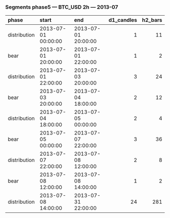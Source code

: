### Segments phase5 — BTC_USD 2h — 2013-07

| phase        | start               | end                 |   d1_candles |   h2_bars |
|:-------------|:--------------------|:--------------------|-------------:|----------:|
| distribution | 2013-07-01 00:00:00 | 2013-07-01 20:00:00 |            1 |        11 |
| bear         | 2013-07-01 20:00:00 | 2013-07-01 22:00:00 |            1 |         2 |
| distribution | 2013-07-01 22:00:00 | 2013-07-03 20:00:00 |            3 |        24 |
| bear         | 2013-07-03 20:00:00 | 2013-07-04 18:00:00 |            2 |        12 |
| distribution | 2013-07-04 18:00:00 | 2013-07-05 00:00:00 |            2 |         4 |
| bear         | 2013-07-05 00:00:00 | 2013-07-07 22:00:00 |            3 |        36 |
| distribution | 2013-07-07 22:00:00 | 2013-07-08 12:00:00 |            2 |         8 |
| bear         | 2013-07-08 12:00:00 | 2013-07-08 14:00:00 |            1 |         2 |
| distribution | 2013-07-08 14:00:00 | 2013-07-31 22:00:00 |           24 |       281 |